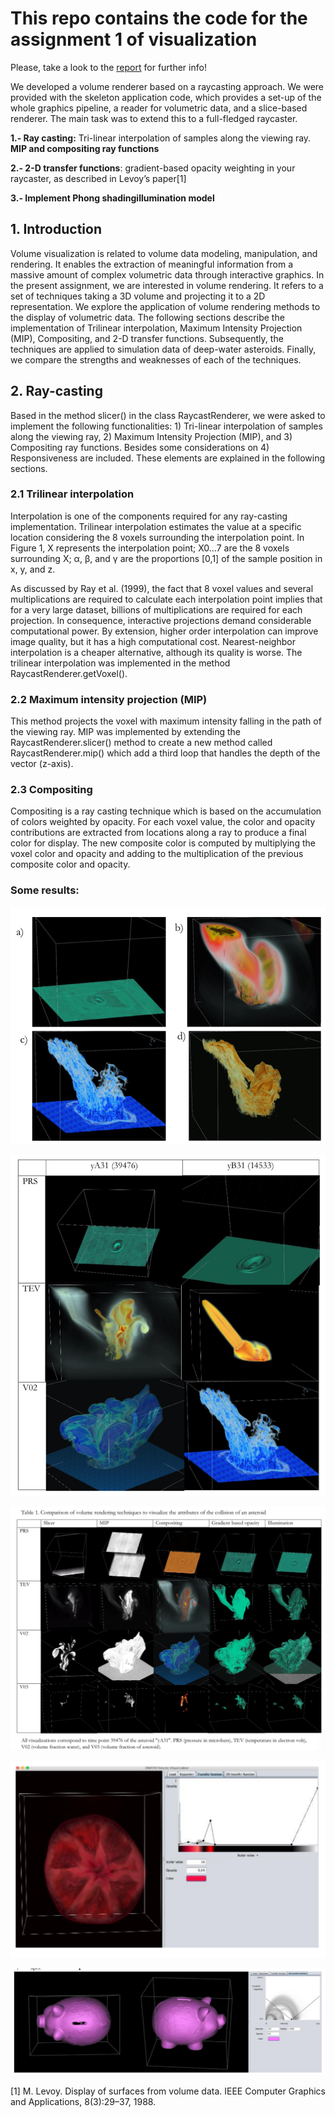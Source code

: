 # This repo contains the code for the assignment 1 of visualization

Please, take a look to the [report](https://github.com/sergiers3/How-to-visualize-3D-data-/blob/master/Final%20report.pdf) for further info!

We developed a volume renderer based on a raycasting approach. We were provided with the skeleton application code, which provides a set-up of the whole graphics pipeline, a reader for volumetric data, and a slice-based renderer. The main task was to extend this to a full-fledged raycaster.
 
 __1.- Ray casting:__ Tri-linear interpolation of samples along the viewing ray. __MIP and compositing ray functions__
 
 __2.- 2-D transfer functions__: gradient-based opacity weighting in your raycaster, as described in Levoy’s paper[1] 
 
 __3.- Implement Phong shadingillumination model__
 
 
 
## 1. Introduction
Volume visualization is related to volume data modeling, manipulation, and rendering. It enables the extraction of meaningful information from a massive amount of complex volumetric data through interactive graphics. In the present assignment, we are interested in volume rendering. It refers to a set of techniques taking a 3D volume and projecting it to a 2D representation. We explore the application of volume rendering methods to the display of volumetric data.
The following sections describe the implementation of Trilinear interpolation, Maximum Intensity Projection (MIP), Compositing, and 2-D transfer functions. Subsequently, the techniques are applied to simulation data of deep-water asteroids. Finally, we compare the strengths and weaknesses of each of the techniques.

## 2. Ray-casting
Based in the method slicer() in the class RaycastRenderer, we were asked to implement the following functionalities: 1) Tri-linear interpolation of samples along the viewing ray, 2) Maximum Intensity Projection (MIP), and 3) Compositing ray functions. Besides some considerations on 4) Responsiveness are included. These elements are explained in the following sections.

### 2.1 Trilinear interpolation
Interpolation is one of the components required for any ray-casting implementation. Trilinear interpolation estimates the value at a specific location considering the 8 voxels surrounding the interpolation point. In Figure 1, X represents the interpolation point; X0...7 are the 8 voxels surrounding X; α, β, and γ are the proportions [0,1] of the sample position in x, y, and z.

As discussed by Ray et al. (1999), the fact that 8 voxel values and several multiplications are required to calculate each interpolation point implies that for a very large dataset, billions of multiplications are required for each projection. In consequence, interactive projections demand considerable computational power. By extension, higher order interpolation can improve image quality, but it has a high computational cost. Nearest-neighbor interpolation is a cheaper alternative, although its quality is worse.
The trilinear interpolation was implemented in the method RaycastRenderer.getVoxel().


### 2.2 Maximum intensity projection (MIP)
This method projects the voxel with maximum intensity falling in the path of the viewing ray. MIP was implemented by extending the RaycastRenderer.slicer() method to create a new method called RaycastRenderer.mip() which add a third loop that handles the depth of the vector (z-axis). 

### 2.3 Compositing
Compositing is a ray casting technique which is based on the accumulation of colors weighted by opacity. For each voxel value, the color and opacity contributions are extracted from locations along a ray to produce a final color for display. The new composite color is computed by multiplying the voxel color and opacity and adding to the multiplication of the previous composite color and opacity.

### Some results:

![alt text](1.png "1")

![alt text](2.png "2")

![alt text](3.png "3")

![alt text](4.png "4")

![alt text](5.png "5")


[1] M. Levoy. Display of surfaces from volume data. IEEE Computer Graphics and Applications, 8(3):29–37, 1988.
